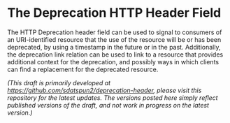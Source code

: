# The Deprecation HTTP Header Field

The HTTP Deprecation header field can be used to signal to consumers of an URI-identified resource that the use of the resource will be or has been deprecated, by using a timestamp in the future or in the past. Additionally, the deprecation link relation can be used to link to a resource that provides additional context for the deprecation, and possibly ways in which clients can find a replacement for the deprecated resource.

*(This draft is primarily developed at https://github.com/sdatspun2/deprecation-header, please visit this repository for the latest updates. The versions posted here simply reflect published versions of the draft, and not work in progress on the latest version.)*
